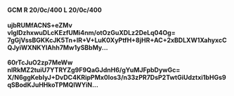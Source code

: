 #### GCM R 20/0c/400 L 20/0c/400
**ujbRUMfACNS+eZMv**<br/>**vIglDzhxwuDLcKEzfUMi4nm/otOzGuXDLz2DeLq04Og=**<br/>**7gGjVssBGKKcJK5Tn+lR+V+LuK0XyPtfH+8jHR+AC+2xBDLXW1XahyxcCQJyiWXNKYIAhh7Mw1ySBbMy...**<br/><br/>
**60rTcJuO2zp7MeWw**<br/>**nlRkMZ2tuiU7YTRYZg9F9QaGJdnH6/gYuMJFpbDywGc=**<br/>**X/N6ggKebIyJ+DvDC4KRipPMx0Ios3/n33zPR7DsP2TwtGiUdztxi1bHGs9qSBodKJuHHkoTPMQlWYiN...**